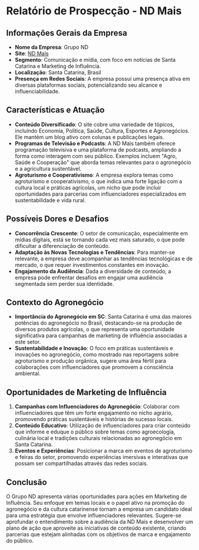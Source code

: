 # Relatório de Prospecção - ND Mais

## Informações Gerais da Empresa
- **Nome da Empresa**: Grupo ND
- **Site**: [ND Mais](https://ndmais.com.br)
- **Segmento**: Comunicação e mídia, com foco em notícias de Santa Catarina e Marketing de Influência.
- **Localização**: Santa Catarina, Brasil
- **Presença em Redes Sociais**: A empresa possui uma presença ativa em diversas plataformas sociais, potencializando seu alcance e influenciabilidade.
  
## Características e Atuação
- **Conteúdo Diversificado**: O site cobre uma variedade de tópicos, incluindo Economia, Política, Saúde, Cultura, Esportes e Agronegócios. Ele mantém um blog ativo com colunas e publicações legais.
- **Programas de Televisão e Podcasts**: A ND Mais também oferece programação televisiva e uma plataforma de podcasts, ampliando a forma como interagem com seu público. Exemplos incluem "Agro, Saúde e Cooperação" que aborda temas relevantes para o agronegócio e a agricultura sustentável.
- **Agroturismo e Cooperativismo**: A empresa explora temas como agroturismo e cooperativismo, o que indica uma forte ligação com a cultura local e práticas agrícolas, um nicho que pode incluir oportunidades para parcerias com influenciadores especializados em sustentabilidade e vida rural.

## Possíveis Dores e Desafios
- **Concorrência Crescente**: O setor de comunicação, especialmente em mídias digitais, está se tornando cada vez mais saturado, o que pode dificultar a diferenciação de conteúdo.
- **Adaptação às Novas Tecnologias e Tendências**: Para manter-se relevante, a empresa deve acompanhar as tendências tecnológicas e de mercado, o que requer investimentos constantes em inovação.
- **Engajamento da Audiência**: Dada a diversidade de conteúdo, a empresa pode enfrentar desafios em engajar uma audiência segmentada sem perder sua identidade.

## Contexto do Agronegócio
- **Importância do Agronegócio em SC**: Santa Catarina é uma das maiores potências do agronegócio no Brasil, destacando-se na produção de diversos produtos agrícolas, o que representa uma oportunidade significativa para campanhas de marketing de influência associadas a este setor.
- **Sustentabilidade e Inovação**: O foco em práticas sustentáveis e inovações no agronegócio, como mostrado nas reportagens sobre agroturismo e produção orgânica, sugere uma área fértil para colaborações com influenciadores que promovem a consciência ambiental.

## Oportunidades de Marketing de Influência
1. **Campanhas com Influenciadores do Agronegócio**: Colaborar com influenciadores que têm um forte engajamento no nicho agrário, promovendo práticas sustentáveis e histórias de sucesso locais.
2. **Conteúdo Educativo**: Utilização de influenciadores para criar conteúdo que informe e eduque o público sobre temas como agroecologia, culinária local e tradições culturais relacionadas ao agronegócio em Santa Catarina.
3. **Eventos e Experiências**: Posicionar a marca em eventos de agroturismo e feiras do setor, promovendo experiências imersivas e interativas que possam ser compartilhadas através das redes sociais.

## Conclusão
O Grupo ND apresenta várias oportunidades para ações em Marketing de Influência. Seu enfoque em temas locais e o papel ativo na promoção do agronegócio e da cultura catarinense tornam a empresa um candidato ideal para uma estratégia que envolve influenciadores relevantes. Sugere-se aprofundar o entendimento sobre a audiência da ND Mais e desenvolver um plano de ação que aproveite as iniciativas de conteúdo existente, criando parcerias que estejam alinhadas com os objetivos de marca e engajamento do público.